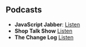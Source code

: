 ##  Podcasts

- **JavaScript Jabber**: [Listen](https://devchat.tv/js-jabber)
- **Shop Talk Show** [Listen](http://shoptalkshow.com/)
- **The Change Log** [Listen](https://changelog.com)
